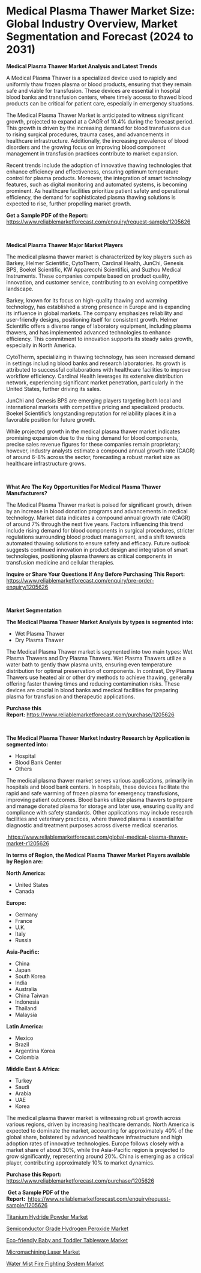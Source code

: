 <p><h1>Medical Plasma Thawer Market Size: Global Industry Overview, Market Segmentation and Forecast (2024 to 2031)</h1></p><p><strong>Medical Plasma Thawer Market Analysis and Latest Trends</strong></p>
<p><p>A Medical Plasma Thawer is a specialized device used to rapidly and uniformly thaw frozen plasma or blood products, ensuring that they remain safe and viable for transfusion. These devices are essential in hospital blood banks and transfusion centers, where timely access to thawed blood products can be critical for patient care, especially in emergency situations.</p><p>The Medical Plasma Thawer Market is anticipated to witness significant growth, projected to expand at a CAGR of 10.4% during the forecast period. This growth is driven by the increasing demand for blood transfusions due to rising surgical procedures, trauma cases, and advancements in healthcare infrastructure. Additionally, the increasing prevalence of blood disorders and the growing focus on improving blood component management in transfusion practices contribute to market expansion.</p><p>Recent trends include the adoption of innovative thawing technologies that enhance efficiency and effectiveness, ensuring optimum temperature control for plasma products. Moreover, the integration of smart technology features, such as digital monitoring and automated systems, is becoming prominent. As healthcare facilities prioritize patient safety and operational efficiency, the demand for sophisticated plasma thawing solutions is expected to rise, further propelling market growth.</p></p>
<p><strong>Get a Sample PDF of the Report:&nbsp;</strong> <a href="https://www.reliablemarketforecast.com/enquiry/request-sample/1205626?utm_campaign=1110&utm_medium=2&utm_source=Github&utm_content=ia&utm_term=16102024&utm_id=medical-plasma-thawer">https://www.reliablemarketforecast.com/enquiry/request-sample/1205626</a></p>
<p>&nbsp;</p>
<p><strong>Medical Plasma Thawer Major Market Players</strong></p>
<p><p>The medical plasma thawer market is characterized by key players such as Barkey, Helmer Scientific, CytoTherm, Cardinal Health, JunChi, Genesis BPS, Boekel Scientific, KW Apparecchi Scientifici, and Suzhou Medical Instruments. These companies compete based on product quality, innovation, and customer service, contributing to an evolving competitive landscape.</p><p>Barkey, known for its focus on high-quality thawing and warming technology, has established a strong presence in Europe and is expanding its influence in global markets. The company emphasizes reliability and user-friendly designs, positioning itself for consistent growth. Helmer Scientific offers a diverse range of laboratory equipment, including plasma thawers, and has implemented advanced technologies to enhance efficiency. This commitment to innovation supports its steady sales growth, especially in North America.</p><p>CytoTherm, specializing in thawing technology, has seen increased demand in settings including blood banks and research laboratories. Its growth is attributed to successful collaborations with healthcare facilities to improve workflow efficiency. Cardinal Health leverages its extensive distribution network, experiencing significant market penetration, particularly in the United States, further driving its sales. </p><p>JunChi and Genesis BPS are emerging players targeting both local and international markets with competitive pricing and specialized products. Boekel Scientific’s longstanding reputation for reliability places it in a favorable position for future growth.</p><p>While projected growth in the medical plasma thawer market indicates promising expansion due to the rising demand for blood components, precise sales revenue figures for these companies remain proprietary; however, industry analysts estimate a compound annual growth rate (CAGR) of around 6-8% across the sector, forecasting a robust market size as healthcare infrastructure grows.</p></p>
<p>&nbsp;</p>
<p><strong>What Are The Key Opportunities For Medical Plasma Thawer Manufacturers?</strong></p>
<p><p>The Medical Plasma Thawer market is poised for significant growth, driven by an increase in blood donation programs and advancements in medical technology. Market data indicates a compound annual growth rate (CAGR) of around 7% through the next five years. Factors influencing this trend include rising demand for blood components in surgical procedures, stricter regulations surrounding blood product management, and a shift towards automated thawing solutions to ensure safety and efficacy. Future outlook suggests continued innovation in product design and integration of smart technologies, positioning plasma thawers as critical components in transfusion medicine and cellular therapies.</p></p>
<p><strong>Inquire or Share Your Questions If Any Before Purchasing This Report:</strong> <a href="https://www.reliablemarketforecast.com/enquiry/pre-order-enquiry/1205626?utm_campaign=1110&utm_medium=2&utm_source=Github&utm_content=ia&utm_term=16102024&utm_id=medical-plasma-thawer">https://www.reliablemarketforecast.com/enquiry/pre-order-enquiry/1205626</a></p>
<p>&nbsp;</p>
<p><strong>Market Segmentation</strong></p>
<p><strong>The Medical Plasma Thawer Market Analysis by types is segmented into:</strong></p>
<p><ul><li>Wet Plasma Thawer</li><li>Dry Plasma Thawer</li></ul></p>
<p><p>The Medical Plasma Thawer market is segmented into two main types: Wet Plasma Thawers and Dry Plasma Thawers. Wet Plasma Thawers utilize a water bath to gently thaw plasma units, ensuring even temperature distribution for optimal preservation of components. In contrast, Dry Plasma Thawers use heated air or other dry methods to achieve thawing, generally offering faster thawing times and reducing contamination risks. These devices are crucial in blood banks and medical facilities for preparing plasma for transfusion and therapeutic applications.</p></p>
<p><strong>Purchase this Report:&nbsp;</strong><a href="https://www.reliablemarketforecast.com/purchase/1205626?utm_campaign=1110&utm_medium=2&utm_source=Github&utm_content=ia&utm_term=16102024&utm_id=medical-plasma-thawer">https://www.reliablemarketforecast.com/purchase/1205626</a></p>
<p>&nbsp;</p>
<p><strong>The Medical Plasma Thawer Market Industry Research by Application is segmented into:</strong></p>
<p><ul><li>Hospital</li><li>Blood Bank Center</li><li>Others</li></ul></p>
<p><p>The medical plasma thawer market serves various applications, primarily in hospitals and blood bank centers. In hospitals, these devices facilitate the rapid and safe warming of frozen plasma for emergency transfusions, improving patient outcomes. Blood banks utilize plasma thawers to prepare and manage donated plasma for storage and later use, ensuring quality and compliance with safety standards. Other applications may include research facilities and veterinary practices, where thawed plasma is essential for diagnostic and treatment purposes across diverse medical scenarios.</p></p>
<p><a href="https://www.reliablemarketforecast.com/global-medical-plasma-thawer-market-r1205626?utm_campaign=1110&utm_medium=2&utm_source=Github&utm_content=ia&utm_term=16102024&utm_id=medical-plasma-thawer">&nbsp;https://www.reliablemarketforecast.com/global-medical-plasma-thawer-market-r1205626</a></p>
<p><strong>In terms of Region, the Medical Plasma Thawer Market Players available by Region are:</strong></p>
<p>
    <p> <strong> North America: </strong>
        <ul>
            <li>United States</li>
            <li>Canada</li>
        </ul>
        </p> 
    <p> <strong> Europe: </strong>
        <ul>
            <li>Germany</li>
            <li>France</li>
            <li>U.K.</li>
            <li>Italy</li>
            <li>Russia</li>
        </ul>
        </p> 
    <p> <strong> Asia-Pacific: </strong>
        <ul>
            <li>China</li>
            <li>Japan</li>
            <li>South Korea</li>
            <li>India</li>
            <li>Australia</li>
            <li>China Taiwan</li>
            <li>Indonesia</li>
            <li>Thailand</li>
            <li>Malaysia</li>
        </ul>
        </p> 
    <p> <strong> Latin America: </strong>
        <ul>
            <li>Mexico</li>
            <li>Brazil</li>
            <li>Argentina Korea</li>
            <li>Colombia</li>
        </ul>
        </p> 
    <p> <strong> Middle East & Africa: </strong>
        <ul>
            <li>Turkey</li>
            <li>Saudi</li>
            <li>Arabia</li>
            <li>UAE</li>
            <li>Korea</li>
        </ul>
    </p>
    </p>
<p><p>The medical plasma thawer market is witnessing robust growth across various regions, driven by increasing healthcare demands. North America is expected to dominate the market, accounting for approximately 40% of the global share, bolstered by advanced healthcare infrastructure and high adoption rates of innovative technologies. Europe follows closely with a market share of about 30%, while the Asia-Pacific region is projected to grow significantly, representing around 20%. China is emerging as a critical player, contributing approximately 10% to market dynamics.</p></p>
<p><strong>Purchase this Report: </strong><a href="https://www.reliablemarketforecast.com/purchase/1205626?utm_campaign=1110&utm_medium=2&utm_source=Github&utm_content=ia&utm_term=16102024&utm_id=medical-plasma-thawer">https://www.reliablemarketforecast.com/purchase/1205626</a></p>
<p>&nbsp;<strong>Get a Sample PDF of the Report:&nbsp;&nbsp;</strong><a href="https://www.reliablemarketforecast.com/enquiry/request-sample/1205626?utm_campaign=1110&utm_medium=2&utm_source=Github&utm_content=ia&utm_term=16102024&utm_id=medical-plasma-thawer">https://www.reliablemarketforecast.com/enquiry/request-sample/1205626</a></p>
<p><strong></strong></p>
<p><p><a href="https://www.linkedin.com/pulse/titanium-hydride-powder-market-size-segmentation-trends-usdye?trk=public_post_embed_feed-article-content&utm_campaign=1110&utm_medium=2&utm_source=Github&utm_content=ia&utm_term=16102024&utm_id=medical-plasma-thawer">Titanium Hydride Powder Market</a></p><p><a href="https://github.com/wydramppetrox/Market-Research-Report-List-1/blob/main/semiconductor-grade-hydrogen-peroxide-market.md?utm_campaign=1110&utm_medium=2&utm_source=Github&utm_content=ia&utm_term=16102024&utm_id=medical-plasma-thawer">Semiconductor Grade Hydrogen Peroxide Market</a></p><p><a href="https://github.com/vitacbq/Market-Research-Report-List-1/blob/main/eco-friendly-baby-and-toddler-tableware-market.md?utm_campaign=1110&utm_medium=2&utm_source=Github&utm_content=ia&utm_term=16102024&utm_id=medical-plasma-thawer">Eco-friendly Baby and Toddler Tableware Market</a></p><p><a href="https://issuu.com/reportprime-2/docs/micromachining-laser-market-size-20_3aa1a4c9949b61?utm_campaign=1110&utm_medium=2&utm_source=Github&utm_content=ia&utm_term=16102024&utm_id=medical-plasma-thawer">Micromachining Laser Market</a></p><p><a href="https://issuu.com/reportprime-2/docs/water-mist-fire-fighting-system-mar_251aaa8afff748?utm_campaign=1110&utm_medium=2&utm_source=Github&utm_content=ia&utm_term=16102024&utm_id=medical-plasma-thawer">Water Mist Fire Fighting System Market</a></p></p>